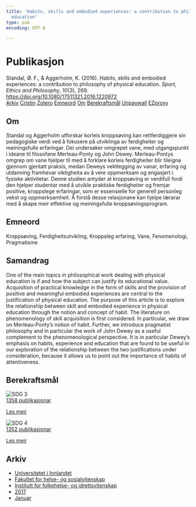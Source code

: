 ```yaml
---
title: 'Habits, skills and embodied experiences: a contribution to philosophy of physical
  education'
type: pub
encoding: UTF-8

---
```

<h1>Publikasjon</h1>
<article id="csl-bib-container-J3U9JV9S" class="csl-bib-container">
  <div class="csl-bib-body"> <div class="csl-entry">Standal, Ø. F., &#38; Aggerholm, K. (2016). Habits, skills and embodied experiences: a contribution to philosophy of physical education. <i>Sport, Ethics and Philosophy</i>, <i>10</i>(3), 269. <a href="https://doi.org/10.1080/17511321.2016.1220972">https://doi.org/10.1080/17511321.2016.1220972</a></div> </div>
  <div class="csl-bib-buttons">
    <a href="#taxonomy-article-J3U9JV9S" alt="archive" class="csl-bib-button">Arkiv</a>
    <a href="https://app.cristin.no/results/show.jsf?id=1426348" alt="Cristin" class="csl-bib-button">Cristin</a>
    <a href="http://zotero.org/groups/5881554/items/J3U9JV9S" alt="Zotero" class="csl-bib-button">Zotero</a>
    <a href="#keywords-article-J3U9JV9S" alt="keywords" class="csl-bib-button">Emneord</a>
    <a href="#about-article-J3U9JV9S" alt="about_pub" class="csl-bib-button">Om</a>
    <a href="#sdg-article-J3U9JV9S" alt="sdg" class="csl-bib-button">Berekraftsmål</a>
    <a href="https://brage.inn.no/inn-xmlui/bitstream/11250/2589117/1/Standal%2bSportEthicPhilos%2b2016.pdf" alt="Unpaywall" class="csl-bib-button">Unpaywall</a>
    <a href="https://brage.inn.no/inn-xmlui/bitstream/11250/2589117/1/Standal%2bSportEthicPhilos%2b2016.pdf" alt="EZproxy" class="csl-bib-button">EZproxy</a>
  </div>
  <div id="csl-bib-meta-container-J3U9JV9S"></div>
</article>
<div id="csl-bib-meta-J3U9JV9S" class="csl-bib-meta">
  <article id="about-article-J3U9JV9S" class="about_pub-article">
    <h1>Om</h1>
    Standal og Aggerholm utforskar korleis kroppsøving kan rettferdiggjere sin pedagogiske verdi ved å fokusere på utviklinga av ferdigheiter og meiningsfulle erfaringar. Dei undersøker omgrepet vane, med utgangspunkt i ideane til filosofane Merleau-Ponty og John Dewey. Merleau-Pontys omgrep om vane hjelper til med å forklare korleis ferdigheiter blir tileigna gjennom gjentatt praksis, medan Deweys vektlegging av vanar, erfaring og utdanning framhevar viktigheita av å vere oppmerksam og engasjert i fysiske aktivitetar. Denne studien antyder at kroppsøving er verdifull fordi den hjelper studentar med å utvikle praktiske ferdigheiter og fremjar positive, kroppslege erfaringar, som er essensielle for generell personleg vekst og oppmerksamheit. Å forstå desse relasjonane kan hjelpe lærarar med å skape meir effektive og meiningsfulle kroppsøvingsprogram.
  </article>
  <article id="keywords-article-J3U9JV9S" class="keywords-article">
    <h1>Emneord</h1>
    Kroppsøving, Ferdigheitsutvikling, Kroppsleg erfaring, Vane, Fenomenologi, Pragmatisme
  </article>
  <article id="abstract-article-J3U9JV9S" class="abstract-article">
    <h1>Samandrag</h1>
    One of the main topics in philosophical work dealing with physical education is if and how the subject can justify its educational value. Acquisition of practical knowledge in the form of skills and the provision of positive and meaningful embodied experiences are central to the justification of physical education. The purpose of this article is to explore the relationship between skill and embodied experience in physical education through the notion and concept of habit. The literature on phenomenology of skill acquisition is first considered. In particular, we draw on Merleau-Ponty’s notion of habit. Further, we introduce pragmatist philosophy and in particular the work of John Dewey as a useful complement to the phenomenological perspective. It is in particular Dewey’s emphasis on habits, experience and education that are found to be useful in our exploration of the relationship between the two justifications under consideration, because it allows us to point out the importance of habits of attentiveness.
  </article>
  <article id="sdg-article-J3U9JV9S" class="sdg-article">
    <h1>Berekraftsmål</h1>
    <div class="sdg-container"><div id="sdg3" class="sdg">
        <img src="{{< params subfolder >}}images/sdg/sdg03_nn.png" class="image" alt="SDG 3">
        <div class="sdg-overlay">
          <a href="{{< params subfolder >}}nn/archive/?sdg=3#archive" class="sdg-publication-count"><span>1358</span> publikasjonar</a>
          <p><a href="https://fn.no/om-fn/fns-baerekraftsmaal/god-helse-og-livskvalitet?lang=nno-NO" class="sdg-read-more">Les meir</a></p>
        </div>
      </div> <div id="sdg4" class="sdg">
        <img src="{{< params subfolder >}}images/sdg/sdg04_nn.png" class="image" alt="SDG 4">
        <div class="sdg-overlay">
          <a href="{{< params subfolder >}}nn/archive/?sdg=4#archive" class="sdg-publication-count"><span>1352</span> publikasjonar</a>
          <p><a href="https://fn.no/om-fn/fns-baerekraftsmaal/god-utdanning?lang=nno-NO" class="sdg-read-more">Les meir</a></p>
        </div>
      </div></div>
  </article>
  <article id="taxonomy-article-J3U9JV9S" class="taxonomy-article">
    <h1>Arkiv</h1>
    <ul>
      <li><a href="{{< params subfolder >}}nn/archive/?key=3DCRN523">Universitetet i Innlandet</a></li>
      <li><a href="{{< params subfolder >}}nn/archive/?key=IDKFS3MX">Fakultet for helse- og sosialvitenskap</a></li>
      <li><a href="{{< params subfolder >}}nn/archive/?key=FJXE3Z8X">Institutt for folkehelse- og idrettsvitenskap</a></li>
      <li><a href="{{< params subfolder >}}nn/archive/?key=Y3QE4BPW">2017</a></li>
      <li><a href="{{< params subfolder >}}nn/archive/?key=CQJN3BNH">Januar</a></li>
    </ul>
  </article>
</div>
